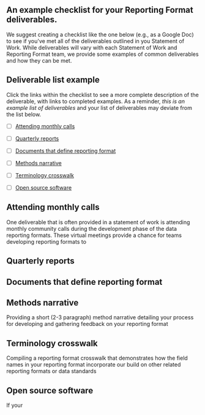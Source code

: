 ## An example checklist for your Reporting Format deliverables.

We suggest creating a checklist like the one below (e.g., as a Google Doc) to see if you've met all of the deliverables outlined in you Statement of Work. While deliverables will vary with each Statement of Work and Reporting Format team, we provide some examples of common deliverables and how they can be met.

## Deliverable list example
Click the links within the checklist to see a more complete description of the deliverable, with links to completed examples. As a reminder, *this is an example list of deliverables* and your list of deliverables may deviate from the list below.

- [ ] [Attending monthly calls](#attending-monthly-calls)
- [ ] [Quarterly reports](#quarterly-reports)
- [ ] [Documents that define reporting format](#documents-that-define-reporting-format)
- [ ] [Methods narrative](#methods-narrative) 
- [ ] [Terminology crosswalk](#terminology-crosswalk)
- [ ] [Open source software](#open-source-software)


## Attending monthly calls  
One deliverable that is often provided in a statement of work is attending monthly community calls during the development phase of the data reporting formats.  These virtual meetings provide a chance for teams developing reporting formats to 

## Quarterly reports

## Documents that define reporting format

## Methods narrative  
Providing a short (2-3 paragraph) method narrative detailing your process for developing and gathering feedback on your reporting format  

## Terminology crosswalk  
Compiling a reporting format crosswalk that demonstrates how the field names in your reporting format incorporate our build on other related reporting formats or data standards  

## Open source software  
If your